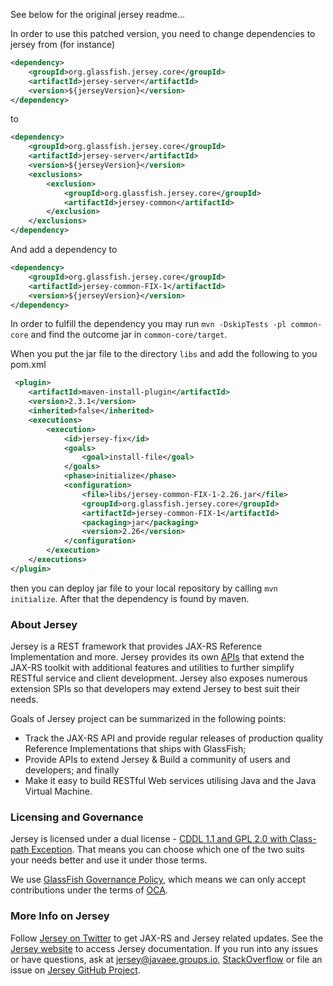 See below for the original jersey readme...

In order to use this patched version, you need to change dependencies to jersey from (for instance)
```xml
<dependency>
    <groupId>org.glassfish.jersey.core</groupId>
    <artifactId>jersey-server</artifactId>
    <version>${jerseyVersion}</version>
</dependency>
```
to
```xml
<dependency>
    <groupId>org.glassfish.jersey.core</groupId>
    <artifactId>jersey-server</artifactId>
    <version>${jerseyVersion}</version>
    <exclusions>
        <exclusion>
            <groupId>org.glassfish.jersey.core</groupId>
            <artifactId>jersey-common</artifactId>
        </exclusion>
    </exclusions>
</dependency>
```       
And add a dependency to
```xml
<dependency>
    <groupId>org.glassfish.jersey.core</groupId>
    <artifactId>jersey-common-FIX-1</artifactId>
    <version>${jerseyVersion}</version>
</dependency>
```
In order to fulfill the dependency you may run ```mvn -DskipTests -pl common-core``` and find the outcome jar in ```common-core/target```.

When you put the jar file to the directory ```libs``` and add the following to you pom.xml
```xml
 <plugin>
    <artifactId>maven-install-plugin</artifactId>
    <version>2.3.1</version>
    <inherited>false</inherited>
    <executions>
        <execution>
            <id>jersey-fix</id>
            <goals>
                <goal>install-file</goal>
            </goals>
            <phase>initialize</phase>
            <configuration>
                <file>libs/jersey-common-FIX-1-2.26.jar</file>
                <groupId>org.glassfish.jersey.core</groupId>
                <artifactId>jersey-common-FIX-1</artifactId>
                <packaging>jar</packaging>
                <version>2.26</version>
            </configuration>
        </execution>
    </executions>
</plugin>
```
then you can deploy jar file to your local repository by calling ```mvn initialize```.
After that the dependency is found by maven.



### About Jersey

Jersey is a REST framework that provides JAX-RS Reference Implementation and more.
Jersey provides its own [APIs][jersey-api] that extend the JAX-RS toolkit with
additional features and utilities to further simplify RESTful service and client
development. Jersey also exposes numerous extension SPIs so that developers may
extend Jersey to best suit their needs.

Goals of Jersey project can be summarized in the following points:

*   Track the JAX-RS API and provide regular releases of production quality
    Reference Implementations that ships with GlassFish;
*   Provide APIs to extend Jersey & Build a community of users and developers;
    and finally
*   Make it easy to build RESTful Web services utilising Java and the
    Java Virtual Machine.

### Licensing and Governance
Jersey is licensed under a dual license - [CDDL 1.1 and GPL 2.0 with Class-path Exception](LICENSE.txt).
That means you can choose which one of the two suits your needs better and use it under those terms.

We use [GlassFish Governance Policy](GovernancePolicy.md), which means we can only accept contributions under
 the terms of [OCA][oca].

### More Info on Jersey
Follow [Jersey on Twitter][jersey-twitter] to get JAX-RS and Jersey related updates.
See the [Jersey website][jersey-web] to access Jersey documentation. If you run into any issues or have questions,
ask at [jersey@javaee.groups.io][jersey-users], [StackOverflow][jersey-so] or file an issue on [Jersey GitHub Project][jersey-issues].

[oca]: http://oracle.com/technetwork/goto/oca
[jersey-api]: https://jersey.github.io/apidocs/latest/jersey/index.html
[jersey-issues]: https://github.com/jersey/jersey/issues
[jersey-so]: http://stackoverflow.com/questions/tagged/jersey
[jersey-twitter]: http://twitter.com/gf_jersey
[jersey-users]: mailto:jersey@javaee.groups.io
[jersey-web]: http://jersey.github.io
